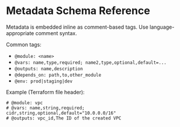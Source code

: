
# Metadata Schema Reference

Metadata is embedded inline as comment-based tags. Use language-appropriate comment syntax.

Common tags:
- `@module: <name>`
- `@vars: name,type,required; name2,type,optional,default=...`
- `@outputs: name,description`
- `@depends_on: path,to,other_module`
- `@env: prod|staging|dev`

Example (Terraform file header):
```hcl
# @module: vpc
# @vars: name,string,required; cidr,string,optional,default="10.0.0.0/16"
# @outputs: vpc_id,The ID of the created VPC
```
